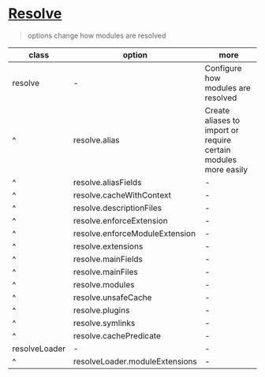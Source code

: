 # [Resolve](https://webpack.js.org/configuration/resolve/)

> options change how modules are resolved

| class         | option                         | more                                                            |
| ------------- | ------------------------------ | --------------------------------------------------------------- |
| resolve       | -                              | Configure how modules are resolved                              |
| ^             | resolve.alias                  | Create aliases to import or require certain modules more easily |
| ^             | resolve.aliasFields            | -                                                               |
| ^             | resolve.cacheWithContext       | -                                                               |
| ^             | resolve.descriptionFiles       | -                                                               |
| ^             | resolve.enforceExtension       | -                                                               |
| ^             | resolve.enforceModuleExtension | -                                                               |
| ^             | resolve.extensions             | -                                                               |
| ^             | resolve.mainFields             | -                                                               |
| ^             | resolve.mainFiles              | -                                                               |
| ^             | resolve.modules                | -                                                               |
| ^             | resolve.unsafeCache            | -                                                               |
| ^             | resolve.plugins                | -                                                               |
| ^             | resolve.symlinks               | -                                                               |
| ^             | resolve.cachePredicate         | -                                                               |
| resolveLoader | -                              | -                                                               |
| ^             | resolveLoader.moduleExtensions | -                                                               |

